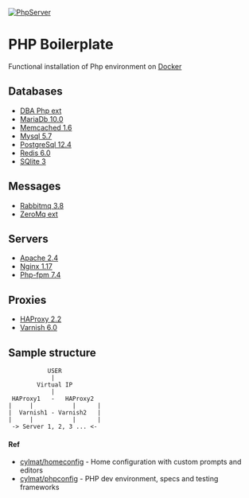 [![PhpServer](https://github.com/cylmat/phpserver/actions/workflows/main.yml/badge.svg)](https://github.com/cylmat/phpserver/actions/workflows/main.yml)

PHP Boilerplate
===
Functional installation of Php environment on [Docker](https://www.docker.com)

Databases
---------
* [DBA Php ext](https://www.oracle.com/database/berkeley-db/db.html)
* [MariaDb 10.0](https://mariadb.org)
* [Memcached 1.6](https://memcached.org)
* [Mysql 5.7](https://www.mysql.com)
* [PostgreSql 12.4](https://www.postgresql.org)
* [Redis 6.0](https://redis.io)
* [SQlite 3](https://www.sqlite.org)

Messages
--------
* [Rabbitmq 3.8](https://www.rabbitmq.com)
* [ZeroMq ext](https://zeromq.org)

Servers
-------
* [Apache 2.4](https://httpd.apache.org)
* [Nginx 1.17](https://www.nginx.com)
* [Php-fpm 7.4](https://www.php.net/manual/fr/install.fpm.php)

Proxies
-------
* [HAProxy 2.2](http://www.haproxy.org)
* [Varnish 6.0](https://varnish-cache.org)

Sample structure
----------------
               USER
                |
            Virtual IP
                |
     HAProxy1   -   HAProxy2 
    |     |           |      |
    |  Varnish1 - Varnish2   |
    |     |           |      |
     -> Server 1, 2, 3 ... <-

#### Ref
* [cylmat/homeconfig](https://github.com/cylmat/homeconfig) - Home configuration with custom prompts and editors
* [cylmat/phpconfig](https://github.com/cylmat/phpconfig/) - PHP dev environment, specs and testing frameworks
